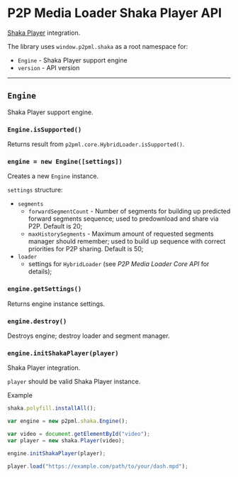 # P2P Media Loader Shaka Player API

[Shaka Player](https://github.com/google/shaka-player) integration.

The library uses `window.p2pml.shaka` as a root namespace for:
- `Engine` - Shaka Player support engine
- `version` - API version

---

## `Engine`

Shaka Player support engine.

### `Engine.isSupported()`

Returns result from `p2pml.core.HybridLoader.isSupported()`.

### `engine = new Engine([settings])`

Creates a new `Engine` instance.

`settings` structure:
- `segments`
    + `forwardSegmentCount` - Number of segments for building up predicted forward segments sequence; used to predownload and share via P2P. Default is 20;
    + `maxHistorySegments` - Maximum amount of requested segments manager should remember; used to build up sequence with correct priorities for P2P sharing. Default is 50;
- `loader`
    + settings for `HybridLoader` (see _P2P Media Loader Core API_ for details);

### `engine.getSettings()`

Returns engine instance settings.

### `engine.destroy()`

Destroys engine; destroy loader and segment manager.

### `engine.initShakaPlayer(player)`

Shaka Player integration.

`player` should be valid Shaka Player instance.

Example
```javascript
shaka.polyfill.installAll();

var engine = new p2pml.shaka.Engine();

var video = document.getElementById("video");
var player = new shaka.Player(video);

engine.initShakaPlayer(player);

player.load("https://example.com/path/to/your/dash.mpd");
```

